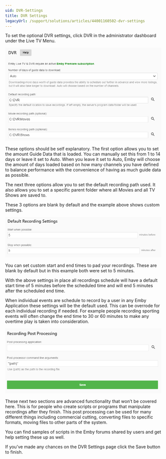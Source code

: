 ```yaml
---
uid: DVR-Settings
title: DVR Settings
legacyUrl: /support/solutions/articles/44001160502-dvr-settings
---
```


To set the optional DVR settings, click DVR in the administrator dashboard under the Live TV Menu.

![dvr-setting1](images/server/dvr-setting1.png)

These options should be self explanatory.  The first option allows you to set the amount Guide Data that is loaded.  You can manually set this from 1 to 14 days or leave it set to Auto. When you leave it set to Auto, Emby will choose the amount of days loaded based on how many channels you have defined to balance performance with the convenience of having as much guide data as possible.

The next three options allow you to set the default recording path used.  It also allows you to set a specific parent folder where all Movies and all TV Shows are saved to.

These 3 options are blank by default and the example above shows custom settings.

![dvr-setting2](images/server/dvr-setting2.png)

You can set custom start and end times to pad your recordings.  These are blank by default but in this example both were set to 5 minutes.

With the above settings in place all recordings schedule will have a default start time of 5 minutes before the scheduled time and will end 5 minutes after the scheduled end time.

When individual events are schedule to record by a user in any Emby Application these settings will be the default used.  This can be overrode for each individual recording if needed.  For example people recording sporting events will often change the end time to 30 or 60 minutes to make any overtime play is taken into consideration.

![dvr-setting3](images/server/dvr-setting3.png)

These next two sections are advanced functionality that won’t be covered here. This is for people who create scripts or programs that manipulate recordings after they finish.  This post processing can be used for many different things including commercial cutting, converting files to specific formats, moving files to other parts of the system.

You can find samples of scripts in the Emby forums shared by users and get help setting these up as well.

If you’ve made any chances on the DVR Settings page click the Save button to finish.



